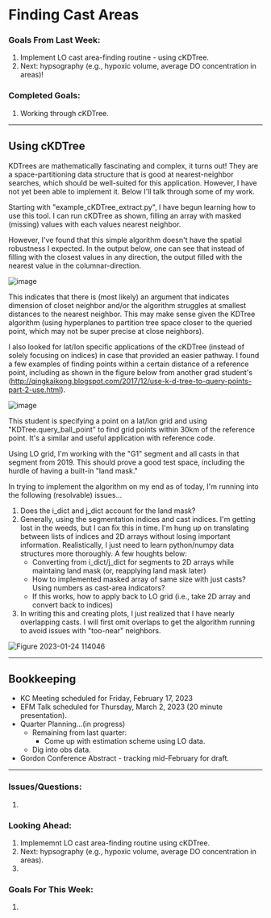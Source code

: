 # Finding Cast Areas

### Goals From Last Week:
1. Implement LO cast area-finding routine - using cKDTree.
2. Next: hypsography (e.g., hypoxic volume, average DO concentration in areas)!

### Completed Goals:
1. Working through cKDTree.

---

## Using cKDTree

KDTrees are mathematically fascinating and complex, it turns out! They are a space-partitioning data structure that is good at nearest-neighbor searches, which should be well-suited for this application. However, I have not yet been able to implement it. Below I'll talk through some of my work.

Starting with "example_cKDTree_extract.py", I have begun learning how to use this tool. I can run cKDTree as shown, filling an array with masked (missing) values with each values nearest neighbor.

However, I've found that this simple algorithm doesn't have the spatial robustness I expected. In the output below, one can see that instead of filling with the closest values in any direction, the output filled with the nearest value in the columnar-direction.

![image](https://user-images.githubusercontent.com/55995675/214395565-8bf0f266-b202-451d-bed5-aeb0a3b611f3.png)

This indicates that there is (most likely) an argument that indicates dimension of closet neighbor and/or the algorithm struggles at smallest distances to the nearest neighbor. This may make sense given the KDTree algorithm (using hyperplanes to partition tree space closer to the queried point, which may not be super precise at close neighbors).

I also looked for lat/lon specific applications of the cKDTree (instead of solely focusing on indices) in case that provided an easier pathway. I found a few examples of finding points within a certain distance of a reference point, including as shown in the figure below from another grad student's (http://qingkaikong.blogspot.com/2017/12/use-k-d-tree-to-query-points-part-2-use.html).

![image](https://user-images.githubusercontent.com/55995675/214397054-074d5c3e-d119-4d7a-be23-ad711d6e7592.png)

This student is specifying a point on a lat/lon grid and using "KDTree.query_ball_point" to find grid points within 30km of the reference point. It's a similar and useful application with reference code.

Using LO grid, I'm working with the "G1" segment and all casts in that segment from 2019. This should prove a good test space, including the hurdle of having a built-in "land mask."

In trying to implement the algorithm on my end as of today, I'm running into the following (resolvable) issues...
1. Does the i_dict and j_dict account for the land mask?
2. Generally, using the segmentation indices and cast indices. I'm getting lost in the weeds, but I can fix this in time. I'm hung up on translating between lists of indices and 2D arrays without losing important information. Realistically, I just need to learn python/numpy data structures more thoroughly. A few houghts below:
   * Converting from i_dict/j_dict for segments to 2D arrays while maintaing land mask (or, reapplying land mask later)
   * How to implemented masked array of same size with just casts? Using numbers as cast-area indicators?
   * If this works, how to apply back to LO grid (i.e., take 2D array and convert back to indices)
3. In writing this and creating plots, I just realized that I have nearly overlapping casts. I will first omit overlaps to get the algorithm running to avoid issues with "too-near" neighbors.

![Figure 2023-01-24 114046](https://user-images.githubusercontent.com/55995675/214398163-7b4c7c83-5fb4-46ad-85f8-ffafeda61246.png)

---

## Bookkeeping 
* KC Meeting scheduled for Friday, February 17, 2023
* EFM Talk scheduled for Thursday, March 2, 2023 (20 minute presentation).
* Quarter Planning...(in progress)
  * Remaining from last quarter:
    * Come up with estimation scheme using LO data.
  * Dig into obs data.
* Gordon Conference Abstract - tracking mid-February for draft.


---

### Issues/Questions:
1. 

### Looking Ahead:
1. Implememnt LO cast area-finding routine using cKDTree.
2. Next: hypsography (e.g., hypoxic volume, average DO concentration in areas).
3. 

### Goals For This Week:
1.
